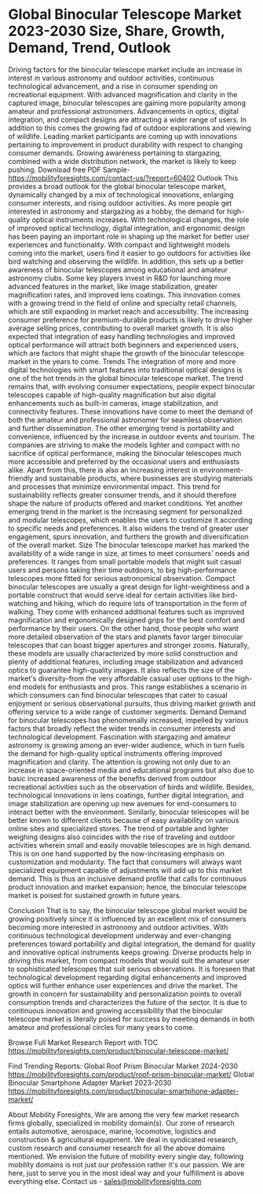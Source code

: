 # Global Binocular Telescope Market 2023-2030 Size, Share, Growth, Demand, Trend, Outlook
Driving factors for the binocular telescope market include an increase in interest in various astronomy and outdoor activities, continuous technological advancement, and a rise in consumer spending on recreational equipment. With advanced magnification and clarity in the captured image, binocular telescopes are gaining more popularity among amateur and professional astronomers. Advancements in optics, digital integration, and compact designs are attracting a wider range of users. In addition to this comes the growing fad of outdoor explorations and viewing of wildlife. Leading market participants are coming up with innovations pertaining to improvement in product durability with respect to changing consumer demands. Growing awareness pertaining to stargazing, combined with a wide distribution network, the market is likely to keep pushing.
Download free PDF Sample- https://mobilityforesights.com/contact-us/?report=60402
Outlook
This provides a broad outlook for the global binocular telescope market, dynamically changed by a mix of technological innovations, enlarging consumer interests, and rising outdoor activities. As more people get interested in astronomy and stargazing as a hobby, the demand for high-quality optical instruments increases. With technological changes, the role of improved optical technology, digital integration, and ergonomic design has been paying an important role in shaping up the market for better user experiences and functionality. With compact and lightweight models coming into the market, users find it easier to go outdoors for activities like bird watching and observing the wildlife. In addition, this sets up a better awareness of binocular telescopes among educational and amateur astronomy clubs. Some key players invest in R&D for launching more advanced features in the market, like image stabilization, greater magnification rates, and improved lens coatings. This innovation comes with a growing trend in the field of online and specialty retail channels, which are still expanding in market reach and accessibility. The increasing consumer preference for premium-durable products is likely to drive higher average selling prices, contributing to overall market growth. It is also expected that integration of easy handling technologies and improved optical performance will attract both beginners and experienced users, which are factors that might shape the growth of the binocular telescope market in the years to come.
Trends
The integration of more and more digital technologies with smart features into traditional optical designs is one of the hot trends in the global binocular telescope market. The trend remains that, with evolving consumer expectations, people expect binocular telescopes capable of high-quality magnification but also digital enhancements such as built-in cameras, image stabilization, and connectivity features. These innovations have come to meet the demand of both the amateur and professional astronomer for seamless observation and further dissemination. The other emerging trend is portability and convenience, influenced by the increase in outdoor events and tourism. The companies are striving to make the models lighter and compact with no sacrifice of optical performance, making the binocular telescopes much more accessible and preferred by the occasional users and enthusiasts alike. Apart from this, there is also an increasing interest in environment-friendly and sustainable products, where businesses are studying materials and processes that minimize environmental impact. This trend for sustainability reflects greater consumer trends, and it should therefore shape the nature of products offered and market conditions. Yet another emerging trend in the market is the increasing segment for personalized and modular telescopes, which enables the users to customize it according to specific needs and preferences. It also widens the trend of greater user engagement, spurs innovation, and furthers the growth and diversification of the overall market.
Size
The binocular telescope market has marked the availability of a wide range in size, at times to meet consumers' needs and preferences. It ranges from small portable models that might suit casual users and persons taking their time outdoors, to big high-performance telescopes more fitted for serious astronomical observation. Compact binocular telescopes are usually a great design for light-weightiness and a portable construct that would serve ideal for certain activities like bird-watching and hiking, which do require lots of transportation in the form of walking. They come with enhanced additional features such as improved magnification and ergonomically designed grips for the best comfort and performance by their users. On the other hand, those people who want more detailed observation of the stars and planets favor larger binocular telescopes that can boast bigger apertures and stronger zooms. Naturally, these models are usually characterized by more solid construction and plenty of additional features, including image stabilization and advanced optics to guarantee high-quality images. It also reflects the size of the market's diversity-from the very affordable casual user options to the high-end models for enthusiasts and pros. This range establishes a scenario in which consumers can find binocular telescopes that cater to casual enjoyment or serious observational pursuits, thus driving market growth and offering service to a wide range of customer segments.
Demand 
Demand for binocular telescopes has phenomenally increased, impelled by various factors that broadly reflect the wider trends in consumer interests and technological development. Fascination with stargazing and amateur astronomy is growing among an ever-wider audience, which in turn fuels the demand for high-quality optical instruments offering improved magnification and clarity. The attention is growing not only due to an increase in space-oriented media and educational programs but also due to basic increased awareness of the benefits derived from outdoor recreational activities such as the observation of birds and wildlife. Besides, technological innovations in lens coatings, further digital integration, and image stabilization are opening up new avenues for end-consumers to interact better with the environment. Similarly, binocular telescopes will be better known to different clients because of easy availability on various online sites and specialized stores. The trend of portable and lighter weighing designs also coincides with the rise of traveling and outdoor activities wherein small and easily movable telescopes are in high demand. This is on one hand supported by the now-increasing emphasis on customization and modularity. The fact that consumers will always want specialized equipment capable of adjustments will add up to this market demand. This is thus an inclusive demand profile that calls for continuous product innovation and market expansion; hence, the binocular telescope market is poised for sustained growth in future years.

Conclusion
That is to say, the binocular telescope global market would be growing positively since it is influenced by an excellent mix of consumers becoming more interested in astronomy and outdoor activities. With continuous technological development underway and ever-changing preferences toward portability and digital integration, the demand for quality and innovative optical instruments keeps growing. Diverse products help in driving this market, from compact models that would suit the amateur user to sophisticated telescopes that suit serious observations. It is foreseen that technological development regarding digital enhancements and improved optics will further enhance user experiences and drive the market. The growth in concern for sustainability and personalization points to overall consumption trends and characterizes the future of the sector. It is due to continuous innovation and growing accessibility that the binocular telescope market is literally poised for success by meeting demands in both amateur and professional circles for many years to come.

Browse Full Market Research Report with TOC  https://mobilityforesights.com/product/binocular-telescope-market/

Find Trending Reports:
Global Roof Prism Binocular Market 2024-2030
https://mobilityforesights.com/product/roof-prism-binocular-market/
Global Binocular Smartphone Adapter Market 2023-2030
https://mobilityforesights.com/product/binocular-smartphone-adapter-market/

About Mobility Foresights,
We are among the very few market research firms globally, specialized in mobility domain(s). Our zone of research entails automotive, aerospace, marine, locomotive, logistics and construction & agricultural equipment. We deal in syndicated research, custom research and consumer research for all the above domains mentioned.
We envision the future of mobility every single day, following mobility domains is not just our profession rather it's our passion. We are here, just to serve you in the most ideal way and your fulfillment is above everything else. Contact us -  sales@mobilityforesights.com 

